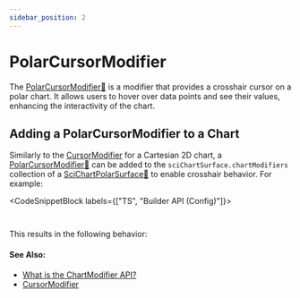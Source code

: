 ```yaml
---
sidebar_position: 2
---
```


# PolarCursorModifier

The [PolarCursorModifier:blue_book:](https://www.scichart.com/documentation/js/v4/typedoc/classes/polarcursormodifier.html) is a modifier that provides a crosshair cursor on a polar chart. It allows users to hover over data points and see their values, enhancing the interactivity of the chart.


## Adding a PolarCursorModifier to a Chart

Similarly to the [CursorModifier](/docs/2d-charts/chart-modifier-api/cursor-modifier/cursor-modifier-overview) for a Cartesian 2D chart, a [PolarCursorModifier:blue_book:](https://www.scichart.com/documentation/js/v4/typedoc/classes/polarcursormodifier.html) can be added to the `sciChartSurface.chartModifiers` collection of a [SciChartPolarSurface:blue_book:](https://www.scichart.com/documentation/js/v4/typedoc/classes/scichartpolarsurface.html) to enable crosshair behavior. For example:

<CodeSnippetBlock labels={["TS", "Builder API (Config)"]}>
```ts {9} showLineNumbers file=./demo.ts start=region_A_start end=region_A_end
```
```ts {37} showLineNumbers file=./demo.ts start=region_B_start end=region_B_end
```
</CodeSnippetBlock>

This results in the following behavior:

<LiveDocSnippet name="./demo" />

#### See Also:

* [What is the ChartModifier API?](/docs/2d-charts/chart-modifier-api/chart-modifier-api-overview)
* [CursorModifier](/docs/2d-charts/chart-modifier-api/cursor-modifier/cursor-modifier-overview)